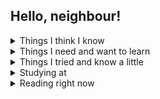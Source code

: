 ## Hello, neighbour!

<details>
  <summary>Things I think I know</summary>
    <pre>
      - Python 3.x (my first language)
      - SQL (Postgre, MySQL)
      - Django
      - REST
      - Selenium (meh)
      - BeautifulSoup</pre>
</details>

<details>
  <summary>Things I need and want to learn</summary>
    <pre>
      - Algorithms, data structures
      - OOP
      - SOLID, DRY, KISS, YAGNI
      - TDD, DDD and others
      - Docker
      - asyncio
      - aiohttp
      - Linux
      - Golang (I want it as my second language)</pre>
</details>

<details>
  <summary>Things I tried and know a little</summary>
    <pre>
      - PHP
      - JavaScript
      - C# (I don't like this)
      - Drupal 7
      - FileMaker (old versions)</pre>
</details>

<details>
  <summary>Studying at</summary>
    <pre>
      - Yandex.Practicum, python backend developer
      - https://stepik.org/
      - https://exercism.org/
      - Work</pre>
</details>

<details>
  <summary>Reading right now</summary>
    <pre>
      - Mark Lutz, Learning Python, 5th edition, vol. 1
      - Cory Althoff, The Self-Taught Computer Scientist
      - Aditya Bhargava, Grokking Algorithms
      - Al Sweigart, The Recursive Book of Recursion
      - Ian Miell and Aidan Hobson Sayers, Docker in Practice, 2nd edition
      - Cristopher Negus, Linux Bible, 10th editin</pre>
</details>
